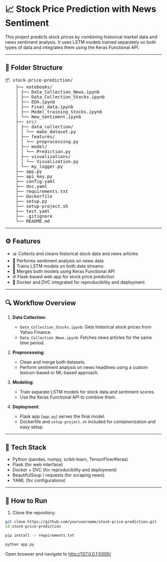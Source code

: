 # 📈 Stock Price Prediction with News Sentiment

This project predicts stock prices by combining historical market data and news sentiment analysis. It uses LSTM models trained separately on both types of data and integrates them using the Keras Functional API.

---

## 📂 Folder Structure

<pre>
📦 stock-price-prediction/
    ├── notebooks/
    │ ├── Data_Collection_News.ipynb
    │ ├── Data_Collection_Stocks.ipynb
    │ ├── EDA.ipynb
    │ ├── Final_data.ipynb
    │ ├── Model_training_Stocks.ipynb
    │ └── New_Sentiment.ipynb
    ├── src/
    │ ├── data_collection/
    │ │ └── make_dataset.py
    │ ├── features/
    │ │ └── preprocessing.py
    │ ├── model/
    │ │ └── Prediction.py
    │ ├── visualizations/
    │ │ └── Visualization.py
    │ └── my_logger.py
    ├── app.py
    ├── api_key.py
    ├── config.yaml
    ├── dvc.yaml
    ├── requirements.txt
    ├── Dockerfile
    ├── setup.py
    ├── setup-project.sh
    ├── test.yaml
    ├── .gitignore
    └── README.md
</pre>

  
---

## ⚙️ Features

- 📊 Collects and cleans historical stock data and news articles
- 🧠 Performs sentiment analysis on news data
- 🧮 Trains LSTM models on both data streams
- 🔄 Merges both models using Keras Functional API
- 🌐 Flask-based web app for stock price prediction
- 🐳 Docker and DVC integrated for reproducibility and deployment

---

## 🔍 Workflow Overview

1. **Data Collection**:
   - `Data_Collection_Stocks.ipynb`: Gets historical stock prices from Yahoo Finance.
   - `Data_Collection_News.ipynb`: Fetches news articles for the same time period.

2. **Preprocessing**:
   - Clean and merge both datasets.
   - Perform sentiment analysis on news headlines using a custom lexicon-based or ML-based approach.

3. **Modeling**:
   - Train separate LSTM models for stock data and sentiment scores.
   - Use the Keras Functional API to combine them.

4. **Deployment**:
   - Flask app (`app.py`) serves the final model.
   - Dockerfile and `setup-project.sh` included for containerization and easy setup.

---

## 🧠 Tech Stack

- Python (pandas, numpy, scikit-learn, TensorFlow/Keras)
- Flask (for web interface)
- Docker + DVC (for reproducibility and deployment)
- BeautifulSoup / requests (for scraping news)
- YAML (for configurations)

---

## 🚀 How to Run

1. Clone the repository:
```bash
git clone https://github.com/yourusername/stock-price-prediction.git
cd stock-price-prediction

pip install -r requirements.txt

python app.py
```

Open browser and navigate to
http://127.0.0.1:5000/
